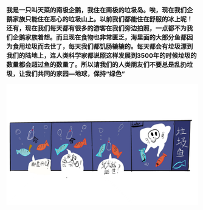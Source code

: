 ##
### 我是一只叫天菜的南极企鹅，我住在南极的垃圾岛。唉，现在我们企鹅家族只能住在恶心的垃圾山上。以前我们都能住在舒服的冰上呢！还有，现在我们每天都有很多的游客在我们旁边拍照，一点都不为我们企鹅家族着想。而且现在食物也非常匮乏，海里面的大部分鱼都因为食用垃圾而去世了，每天我们都饥肠辘辘的。每天都会有垃圾漂到我们的陆地上，连人类科学家都说照这样发展到3500年的时候垃圾的数量都会超过鱼的数量了。所以请我们的人类朋友们不要总是乱扔垃圾，让我们共同的家园—地球，保持“绿色”
![This](./lajiyu.jpeg)
